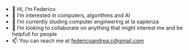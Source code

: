 - 👋 Hi, I’m Federico 
- 👀 I’m interested in computers, algorithms and AI
- 🌱 I’m currently studing computer engineering at la sapienza
- 💞️ I’m looking to collaborate on anything that might interest me and be helpfull for people 
- 📫 You can reach me at federicoandrea.c@gmail.com

<!---
fede99ff/fede99ff is a ✨ special ✨ repository because its `README.md` (this file) appears on your GitHub profile.
You can click the Preview link to take a look at your changes.
--->
